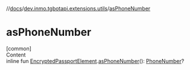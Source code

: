 //[docs](../../index.md)/[dev.inmo.tgbotapi.extensions.utils](index.md)/[asPhoneNumber](as-phone-number.md)



# asPhoneNumber  
[common]  
Content  
inline fun [EncryptedPassportElement](../dev.inmo.tgbotapi.types.passport.encrypted.abstracts/-encrypted-passport-element/index.md).[asPhoneNumber](as-phone-number.md)(): [PhoneNumber](../dev.inmo.tgbotapi.types.passport.encrypted/-phone-number/index.md)?  



